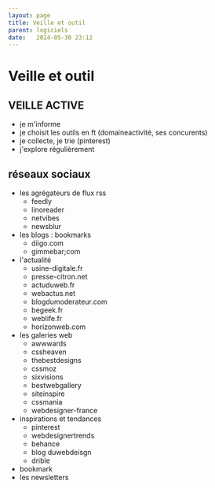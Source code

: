 ```yaml
---
layout: page
title: Veille et outil
parent: logiciels
date:   2024-05-30 23:12
---
```


# Veille et outil

## VEILLE ACTIVE
* je m'informe
* je choisit les outils en ft (domaineactivité, ses concurents)
* je collecte, je trie (pinterest)
* j'explore régulièrement


## réseaux sociaux
* les agrégateurs de flux rss
    * feedly
    * linoreader
    * netvibes
    * newsblur
* les blogs : bookmarks
    * diigo.com
    * gimmebar;com
* l'actualité
    * usine-digitale.fr
    * presse-citron.net
    * actuduweb.fr
    * webactus.net
    * blogdumoderateur.com
    * begeek.fr
    * weblife.fr
    * horizonweb.com
* les galeries web
    * awwwards
    * cssheaven
    * thebestdesigns
    * cssmoz
    * sixvisions
    * bestwebgallery
    * siteinspire
    * cssmania
    * webdesigner-france
* inspirations et tendances
    * pinterest
    * webdesignertrends
    * behance
    * blog duwebdeisgn
    * drible
* bookmark
* les newsletters